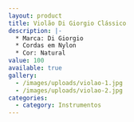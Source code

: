 ```yaml
---
layout: product
title: Violão Di Giorgio Clássico
description: |-
  * Marca: Di Giorgio
  * Cordas em Nylon
  * Cor: Natural
value: 100
available: true
gallery:
  - /images/uploads/violao-1.jpg
  - /images/uploads/violao-2.jpg
categories:
  - category: Instrumentos
---
```

